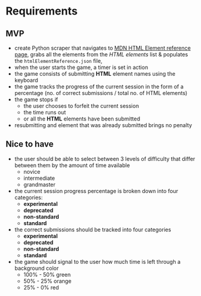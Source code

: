 # Requirements

## MVP

- create Python scraper that navigates to [MDN HTML Element reference page](https://developer.mozilla.org/en-US/docs/Web/HTML/Element), grabs all the elements from the _HTML elements_ list & populates the `htmlElementReference.json` file,
- when the user starts the game, a timer is set in action
- the game consists of submitting **HTML** element names using the keyboard
- the game tracks the progress of the current session in the form of a percentage (no. of correct submissions / total no. of HTML elements)
- the game stops if
  - the user chooses to forfeit the current session
  - the time runs out
  - or all the **HTML** elements have been submitted
- resubmitting and element that was already submitted brings no penalty

## Nice to have

- the user should be able to select between 3 levels of difficulty that differ between them by the amount of time available
  - novice
  - intermediate
  - grandmaster
- the current session progress percentage is broken down into four categories:
  - **experimental**
  - **deprecated**
  - **non-standard**
  - **standard**
- the correct submissions should be tracked into four categories
  - **experimental**
  - **deprecated**
  - **non-standard**
  - **standard**
- the game should signal to the user how much time is left through a background color
  - 100% - 50% green
  - 50% - 25% orange
  - 25% - 0% red
